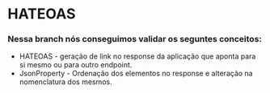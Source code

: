 # HATEOAS

### Nessa branch nós conseguimos validar os seguntes conceitos:
- HATEOAS - geração de link no response da aplicação que aponta para si mesmo ou para outro endpoint.
- JsonProperty - Ordenação dos elementos no response e alteração na nomenclatura dos mesmos.